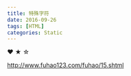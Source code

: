 ```yaml
---
title: 特殊字符
date: 2016-09-26
tags: [HTML]
categories: Static
---
```


♥  ★  ☆

http://www.fuhao123.com/fuhao/15.shtml